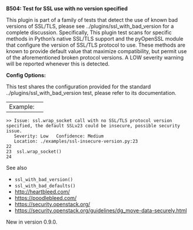 **B504: Test for SSL use with no version specified**

This plugin is part of a family of tests that detect the use of known
bad versions of SSL/TLS, please see <span
class="xref std std-doc">../plugins/ssl\_with\_bad\_version</span> for a
complete discussion. Specifically, This plugin test scans for specific
methods in Python’s native SSL/TLS support and the pyOpenSSL module that
configure the version of SSL/TLS protocol to use. These methods are
known to provide default value that maximize compatibility, but permit
use of the aforementioned broken protocol versions. A LOW severity
warning will be reported whenever this is detected.

**Config Options:**

This test shares the configuration provided for the standard <span
class="xref std std-doc">../plugins/ssl\_with\_bad\_version</span> test,
please refer to its documentation.

|          |     |
|----------|-----|
| Example: |     |

    >> Issue: ssl.wrap_socket call with no SSL/TLS protocol version
    specified, the default SSLv23 could be insecure, possible security
    issue.
       Severity: Low   Confidence: Medium
       Location: ./examples/ssl-insecure-version.py:23
    22
    23  ssl.wrap_socket()
    24

See also

-   `ssl_with_bad_version()`
-   `ssl_with_bad_defaults()`
-   <a href="http://heartbleed.com/" class="uri reference external">http://heartbleed.com/</a>
-   <a href="https://poodlebleed.com/" class="uri reference external">https://poodlebleed.com/</a>
-   <a href="https://security.openstack.org/" class="uri reference external">https://security.openstack.org/</a>
-   <a href="https://security.openstack.org/guidelines/dg_move-data-securely.html" class="uri reference external">https://security.openstack.org/guidelines/dg_move-data-securely.html</a>

<span class="versionmodified">New in version 0.9.0.</span>
